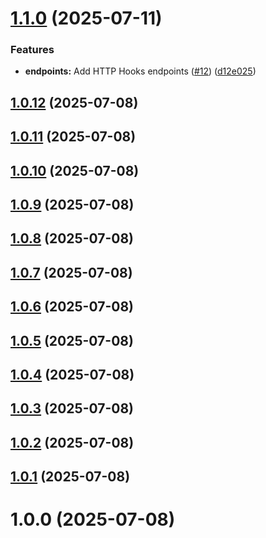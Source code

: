 # [1.1.0](https://github.com/schallym/node-akeneo-api-client/compare/v1.0.12...v1.1.0) (2025-07-11)


### Features

* **endpoints:** Add HTTP Hooks endpoints ([#12](https://github.com/schallym/node-akeneo-api-client/issues/12)) ([d12e025](https://github.com/schallym/node-akeneo-api-client/commit/d12e0257ea23e198be4dc324a030a5483ffb629e))

## [1.0.12](https://github.com/schallym/node-akeneo-api-client/compare/v1.0.11...v1.0.12) (2025-07-08)

## [1.0.11](https://github.com/schallym/node-akeneo-api-client/compare/v1.0.10...v1.0.11) (2025-07-08)

## [1.0.10](https://github.com/schallym/node-akeneo-api-client/compare/v1.0.9...v1.0.10) (2025-07-08)

## [1.0.9](https://github.com/schallym/node-akeneo-api-client/compare/v1.0.8...v1.0.9) (2025-07-08)

## [1.0.8](https://github.com/schallym/node-akeneo-api-client/compare/v1.0.7...v1.0.8) (2025-07-08)

## [1.0.7](https://github.com/schallym/node-akeneo-api-client/compare/v1.0.6...v1.0.7) (2025-07-08)

## [1.0.6](https://github.com/schallym/node-akeneo-api-client/compare/v1.0.5...v1.0.6) (2025-07-08)

## [1.0.5](https://github.com/schallym/node-akeneo-api-client/compare/v1.0.4...v1.0.5) (2025-07-08)

## [1.0.4](https://github.com/schallym/node-akeneo-api-client/compare/v1.0.3...v1.0.4) (2025-07-08)

## [1.0.3](https://github.com/schallym/node-akeneo-api-client/compare/v1.0.2...v1.0.3) (2025-07-08)

## [1.0.2](https://github.com/schallym/node-akeneo-api-client/compare/v1.0.1...v1.0.2) (2025-07-08)

## [1.0.1](https://github.com/schallym/node-akeneo-api-client/compare/v1.0.0...v1.0.1) (2025-07-08)

# 1.0.0 (2025-07-08)
